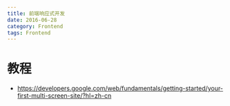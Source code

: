 ```yaml
---
title: 前端响应式开发
date: 2016-06-28
category: Frontend
tags: Frontend
---
```


# 教程
- https://developers.google.com/web/fundamentals/getting-started/your-first-multi-screen-site/?hl=zh-cn
